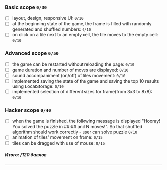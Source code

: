 ### Basic scope `0/30`
- [ ] layout, design, responsive UI: `0/10`
- [ ] at the beginning state of the game, the frame is filled with randomly generated and shuffled numbers: `0/10`
- [ ] on click on a tile next to an empty cell, the tile moves to the empty cell: `0/10`
### Advanced scope `0/50`
- [ ] the game can be restarted without reloading the page: `0/10`
- [ ] game duration and number of moves are displayed: `0/10`
- [ ] sound accompaniment (on/off) of tiles movement: `0/10`
- [ ] implemented saving the state of the game and saving the top 10 results using LocalStorage: `0/10`
- [ ] implemented selection of different sizes for frame(from 3x3 to 8x8): `0/10`
### Hacker scope `0/40`
- [ ] when the game is finished, the following message is displayed "Hooray! You solved the puzzle in ##:## and N moves!". So that shuffled algorithm should work correctly - user can solve puzzle `0/10`
- [ ] animation of tiles' movement on frame: `0/15`
- [ ] tiles can be dragged with use of mouse: `0/15`

##### Итого: /120 баллов

---

